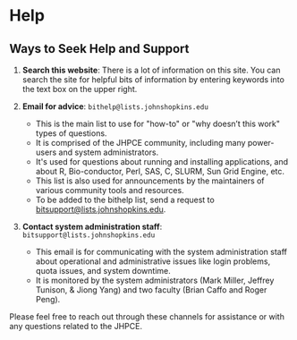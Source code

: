 # Help

## Ways to Seek Help and Support

1. **Search this website**: There is a lot of information on this site. You can search the site for helpful bits of information by entering keywords into the text box on the upper right.

2. **Email for advice**: `bithelp@lists.johnshopkins.edu`
   
   - This is the main list to use for "how-to" or "why doesn’t this work" types of questions.
   - It is comprised of the JHPCE community, including many power-users and system administrators.
   - It's used for questions about running and installing applications, and about R, Bio-conductor, Perl, SAS, C, SLURM, Sun Grid Engine, etc.
   - This list is also used for announcements by the maintainers of various community tools and resources.
   - To be added to the bithelp list, send a request to bitsupport@lists.johnshopkins.edu.

3. **Contact system administration staff**: `bitsupport@lists.johnshopkins.edu`

   - This email is for communicating with the system administration staff about operational and administrative issues like login problems, quota issues, and system downtime.
   - It is monitored by the system administrators (Mark Miller, Jeffrey Tunison, & Jiong Yang) and two faculty (Brian Caffo and Roger Peng).

Please feel free to reach out through these channels for assistance or with any questions related to the JHPCE.
